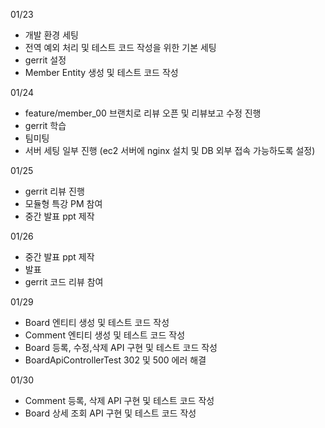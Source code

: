 01/23
- 개발 환경 세팅
- 전역 예외 처리 및 테스트 코드 작성을 위한 기본 세팅
- gerrit 설정
- Member Entity 생성 및 테스트 코드 작성

01/24
- feature/member_00 브랜치로 리뷰 오픈 및 리뷰보고 수정 진행
- gerrit 학습
- 팀미팅
- 서버 세팅 일부 진행 (ec2 서버에 nginx 설치 및 DB 외부 접속 가능하도록 설정)

01/25
- gerrit 리뷰 진행
- 모듈형 특강 PM 참여
- 중간 발표 ppt 제작

01/26
- 중간 발표 ppt 제작
- 발표
- gerrit 코드 리뷰 참여

01/29
- Board 엔티티 생성 및 테스트 코드 작성
- Comment 엔티티 생성 및 테스트 코드 작성
- Board 등록, 수정,삭제 API 구현 및 테스트 코드 작성
- BoardApiControllerTest 302 및 500 에러 해결

01/30
- Comment 등록, 삭제 API 구현 및 테스트 코드 작성
- Board 상세 조회 API 구현 및 테스트 코드 작성


